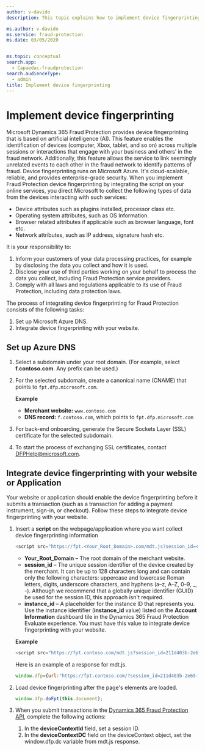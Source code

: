 ```yaml
---
author: v-davido
description: This topic explains how to implement device fingerprinting based on artificial intelligence.

ms.author: v-davido
ms.service: fraud-protection
ms.date: 03/05/2020


ms.topic: conceptual
search.app: 
  - Capaedac-fraudprotection
search.audienceType:
  - admin
title: Implement device fingerprinting
---
```


# Implement device fingerprinting

Microsoft Dynamics 365 Fraud Protection provides device fingerprinting that is based on artificial intelligence (AI). This feature enables the identification of devices (computer, Xbox, tablet, and so on)  across multiple sessions or interactions that engage with your business and others’ in the fraud network. Additionally, this feature allows the service to link seemingly unrelated events to each other in the fraud network to identify patterns of fraud. Device fingerprinting runs on Microsoft Azure. It's cloud-scalable, reliable, and provides enterprise-grade security.
When you implement Fraud Protection device fingerprinting by integrating the script on your online services, you direct Microsoft to collect the following types of data from the devices interacting with such services:

- Device attributes such as plugins installed, processor class etc.
- Operating system attributes, such as OS Information.
- Browser related attributes if applicable such as browser language, font etc.
- Network attributes, such as IP address, signature hash etc.


It is your responsibility to:

1. Inform your customers of your data processing practices, for example by disclosing the data you collect and how it is used. 
2. Disclose your use of third parties working on your behalf to process the data you collect, including Fraud Protection service providers. 
3. Comply with all laws and regulations applicable to its use of Fraud Protection, including data protection laws. 


The process of integrating device fingerprinting for Fraud Protection consists of the following tasks:

1. Set up Microsoft Azure DNS.
1. Integrate device fingerprinting with your website.

## Set up Azure DNS

1. Select a subdomain under your root domain. (For example, select **f.contoso.com**. Any prefix can be used.)
2. For the selected subdomain, create a canonical name (CNAME) that points to `fpt.dfp.microsoft.com`.

    **Example**

    - **Merchant website:** `www.contoso.com`
    - **DNS record:** `f.contoso.com`, which points to `fpt.dfp.microsoft.com`

3. For back-end onboarding, generate the Secure Sockets Layer (SSL) certificate for the selected subdomain.
4. To start the process of exchanging SSL certificates, contact <DFPHelp@microsoft.com>.

## Integrate device fingerprinting with your website or Application

Your website or application should enable the device fingerprinting before it submits a transaction (such as a transaction for adding a payment instrument, sign-in, or checkout). Follow these steps to integrate device fingerprinting with your website.

1. Insert a **script** on the webpage/application where you want collect device fingerprinting information    

    ```javascript
    <script src="https://fpt.<Your_Root_Domain>.com/mdt.js?session_id=<session_id>&instanceId=<instance_id>" type="text/javascript"></script>
    ```

    - **Your\_Root\_Domain** – The root domain of the merchant website.
    - **session\_id** – The unique session identifier of the device created by the merchant. It can be up to 128 characters long and can contain only the following characters: uppercase and lowercase Roman letters, digits, underscore characters, and hyphens (a–z, A–Z, 0–9, \_, -). Although we recommend that a globally unique identifier (GUID) be used for the session ID, this approach isn't required.
    - **instance\_id** – A placeholder for the instance ID that represents you. Use the instance identifier (**instance\_id** value) listed on the **Account Information** dashboard tile in the Dynamics 365 Fraud Protection Evaluate experience. You must have this value to integrate device fingerprinting with your website.

    **Example**

    ```javascript
    <script src="https://fpt.contoso.com/mdt.js?session_id=211d403b-2e65-480c-a231-fd1626c2560e&instanceId=b472dbc3-0928-4577-a589-b80090117691" type="text/javascript"></script>
    ```

    Here is an example of a response for mdt.js.

    ```javascript
   window.dfp={url:"https://fpt.contoso.com/?session_id=211d403b-2e65-480c-a231-fd1626c2560e&CustomerId=b472dbc3-0928-4577-a589-b80090117691",sessionId:"211d403b-2e65-480c-a231-fd1626c2560e",customerId:"b472dbc3-0928-4577-a589-b80090117691",dc:"uswest"};window.dfp.doFpt=function(doc){var frm,src;true&&(frm=doc.createElement("IFRAME"),frm.id="fpt_frame",frm.style.width="1px",frm.style.height="1px",frm.style.position="absolute",frm.style.visibility="hidden",frm.style.left="10px",frm.style.bottom="0px",frm.setAttribute("style","color:#000000;float:left;visibility:hidden;position:absolute;top:-100;left:-200;border:0px"),src="https://fpt.contoso.com/?session_id=211d403b-2e65-480c-a231-fd1626c2560e&CustomerId=b472dbc3-0928-4577-a589-b80090117691",frm.setAttribute("src",src),doc.body.appendChild(frm))};
    ```

2. Load device fingerprinting after the page's elements are loaded.

    ```javascript
    window.dfp.doFpt(this.document);
    ```

3. When you submit transactions in the [Dynamics 365 Fraud Protection API](https://apidocs.microsoft.com/services), complete the following actions:

    1. In the **deviceContextId** field, set a session ID.
    1. In the **deviceContextDC** field on the deviceContext object, set the window.dfp.dc variable from mdt.js response.
